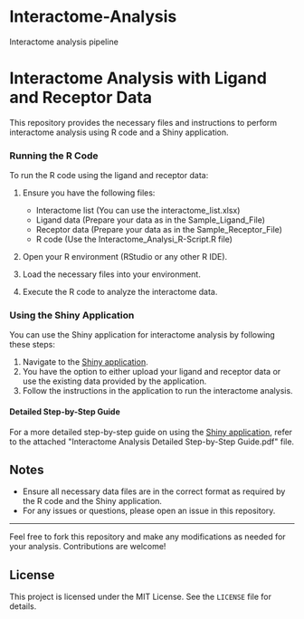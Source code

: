 # Interactome-Analysis
Interactome analysis pipeline
# Interactome Analysis with Ligand and Receptor Data

This repository provides the necessary files and instructions to perform interactome analysis using R code and a Shiny application.

### Running the R Code

To run the R code using the ligand and receptor data:
1. Ensure you have the following files:
    - Interactome list (You can use the interactome_list.xlsx)
    - Ligand data (Prepare your data as in the Sample_Ligand_File)
    - Receptor data (Prepare your data as in the Sample_Receptor_File)
    - R code (Use the Interactome_Analysi_R-Script.R file)
    
2. Open your R environment (RStudio or any other R IDE).
3. Load the necessary files into your environment.
4. Execute the R code to analyze the interactome data.

### Using the Shiny Application

You can use the Shiny application for interactome analysis by following these steps:
1. Navigate to the [Shiny application](https://sensoryomics.shinyapps.io/Interactome/).
2. You have the option to either upload your ligand and receptor data or use the existing data provided by the application.
3. Follow the instructions in the application to run the interactome analysis.

#### Detailed Step-by-Step Guide
For a more detailed step-by-step guide on using the [Shiny application](https://sensoryomics.shinyapps.io/Interactome/), refer to the attached "Interactome Analysis Detailed Step-by-Step Guide.pdf" file.

## Notes
- Ensure all necessary data files are in the correct format as required by the R code and the Shiny application.
- For any issues or questions, please open an issue in this repository.

---
Feel free to fork this repository and make any modifications as needed for your analysis. Contributions are welcome!

## License
This project is licensed under the MIT License. See the `LICENSE` file for details.
